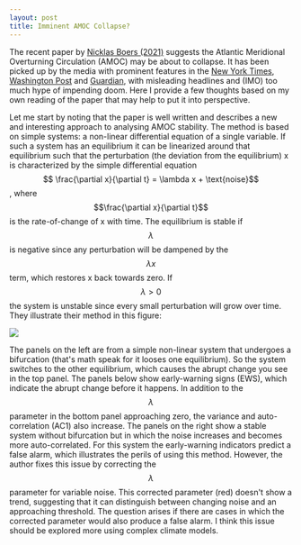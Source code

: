 ```yaml
---
layout: post
title: Imminent AMOC Collapse?
---
```

The recent paper by [Nicklas Boers (2021)](https://www.nature.com/articles/s41558-021-01097-4) suggests the Atlantic Meridional Overturning Circulation (AMOC) may be about to collapse. It has been picked up by the media with prominent features in the [New York Times](https://www.nytimes.com/2021/08/05/us/gulf-stream-collapse.html), [Washington Post](https://www.washingtonpost.com/climate-environment/2021/08/05/change-ocean-collapse-atlantic-meridional/) and [Guardian](https://www.theguardian.com/environment/2021/aug/05/climate-crisis-scientists-spot-warning-signs-of-gulf-stream-collapse), with misleading headlines and (IMO) too much hype of impending doom. Here I provide a few thoughts based on my own reading of the paper that may help to put it into perspective.

Let me start by noting that the paper is well written and describes a new and interesting approach to analysing AMOC stability. The method is based on simple systems: a non-linear differential equation of a single variable. If such a system has an equilibrium it can be linearized around that equilibrium such that the perturbation (the deviation from the equilibrium) x is characterized by the simple differential equation
$$ \frac{\partial x}{\partial t} = \lambda x + \text{noise}$$, where $$\frac{\partial x}{\partial t}$$ is the rate-of-change of x with time. The equilibrium is stable if $$\lambda$$ is negative since any perturbation will be dampened by the $$\lambda x$$ term, which restores x back towards zero. If $$\lambda > 0$$ the system is unstable since every small perturbation will grow over time. They illustrate their method in this figure:

![](https://media.springernature.com/full/springer-static/image/art%3A10.1038%2Fs41558-021-01097-4/MediaObjects/41558_2021_1097_Fig1_HTML.png)

The panels on the left are from a simple non-linear system that undergoes a bifurcation (that's math speak for it looses one equilibrium). So the system switches to the other equilibrium, which causes the abrupt change you see in the top panel. The panels below show early-warning signs (EWS), which indicate the abrupt change before it happens. In addition to the $$\lambda$$ parameter in the bottom panel approaching zero, the variance and auto-correlation (AC1) also increase. The panels on the right show a stable system without bifurcation but in which the noise increases and becomes more auto-correlated. For this system the early-warning indicators predict a false alarm, which illustrates the perils of using this method. However, the author fixes this issue by correcting the $$\lambda$$ parameter for variable noise. This corrected parameter (red) doesn't show a trend, suggesting that it can distinguish between changing noise and an approaching threshold. The question arises if there are cases in which the corrected parameter would also produce a false alarm. I think this issue should be explored more using complex climate models.


